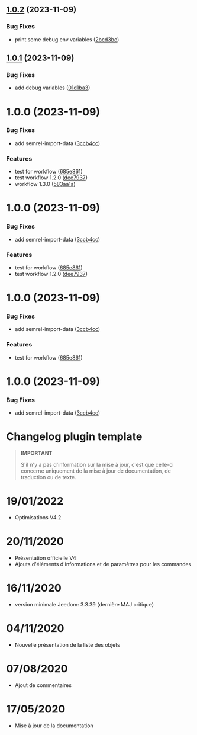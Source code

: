 ## [1.0.2](https://github.com/pifou25/plugin-template/compare/1.0.1...1.0.2) (2023-11-09)


### Bug Fixes

* print some debug env variables ([2bcd3bc](https://github.com/pifou25/plugin-template/commit/2bcd3bce73d1dfe086ebd806d5107849ca268402))

## [1.0.1](https://github.com/pifou25/plugin-template/compare/1.0.0...1.0.1) (2023-11-09)


### Bug Fixes

* add debug variables ([01d1ba3](https://github.com/pifou25/plugin-template/commit/01d1ba366d6d4d5aa7d32a8abb0e5e3020f36004))

# 1.0.0 (2023-11-09)


### Bug Fixes

* add semrel-import-data ([3ccb4cc](https://github.com/pifou25/plugin-template/commit/3ccb4cc4e39587f0e32447d5bed849f845b28db0))


### Features

* test for workflow ([685e861](https://github.com/pifou25/plugin-template/commit/685e861360b041ddd06b12c840bd9ca55f4c2d5f))
* test workflow 1.2.0 ([dee7937](https://github.com/pifou25/plugin-template/commit/dee79374a9f82d1490d8baabb0d2927f3fd2028b))
* workflow 1.3.0 ([583aa1a](https://github.com/pifou25/plugin-template/commit/583aa1abe3df45de424b44fcb3dda46450422186))

# 1.0.0 (2023-11-09)


### Bug Fixes

* add semrel-import-data ([3ccb4cc](https://github.com/pifou25/plugin-template/commit/3ccb4cc4e39587f0e32447d5bed849f845b28db0))


### Features

* test for workflow ([685e861](https://github.com/pifou25/plugin-template/commit/685e861360b041ddd06b12c840bd9ca55f4c2d5f))
* test workflow 1.2.0 ([dee7937](https://github.com/pifou25/plugin-template/commit/dee79374a9f82d1490d8baabb0d2927f3fd2028b))

# 1.0.0 (2023-11-09)


### Bug Fixes

* add semrel-import-data ([3ccb4cc](https://github.com/pifou25/plugin-template/commit/3ccb4cc4e39587f0e32447d5bed849f845b28db0))


### Features

* test for workflow ([685e861](https://github.com/pifou25/plugin-template/commit/685e861360b041ddd06b12c840bd9ca55f4c2d5f))

# 1.0.0 (2023-11-09)


### Bug Fixes

* add semrel-import-data ([3ccb4cc](https://github.com/pifou25/plugin-template/commit/3ccb4cc4e39587f0e32447d5bed849f845b28db0))

# Changelog plugin template

>**IMPORTANT**
>
>S'il n'y a pas d'information sur la mise à jour, c'est que celle-ci concerne uniquement de la mise à jour de documentation, de traduction ou de texte.

# 19/01/2022

- Optimisations V4.2

# 20/11/2020

- Présentation officielle V4
- Ajouts d'éléments d'informations et de paramètres pour les commandes

# 16/11/2020

- version minimale Jeedom: 3.3.39 (dernière MAJ critique)

# 04/11/2020

- Nouvelle présentation de la liste des objets

# 07/08/2020

- Ajout de commentaires

# 17/05/2020

- Mise à jour de la documentation
